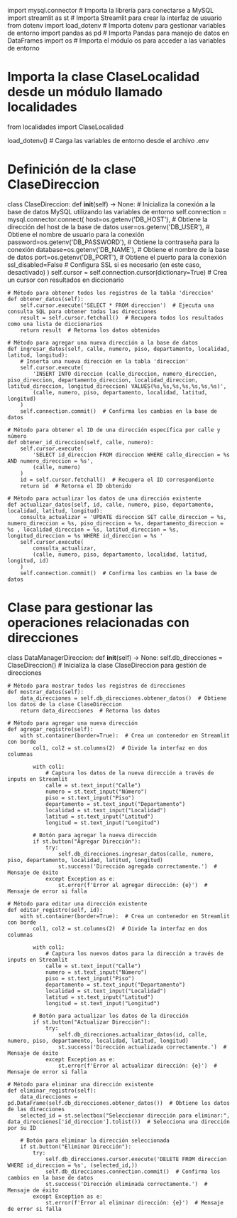 import mysql.connector  # Importa la librería para conectarse a MySQL
import streamlit as st  # Importa Streamlit para crear la interfaz de usuario
from dotenv import load_dotenv  # Importa dotenv para gestionar variables de entorno
import pandas as pd  # Importa Pandas para manejo de datos en DataFrames
import os  # Importa el módulo os para acceder a las variables de entorno

# Importa la clase ClaseLocalidad desde un módulo llamado localidades
from localidades import ClaseLocalidad

load_dotenv()  # Carga las variables de entorno desde el archivo .env

# Definición de la clase ClaseDireccion
class ClaseDireccion:
    def __init__(self) -> None:
        # Inicializa la conexión a la base de datos MySQL utilizando las variables de entorno
        self.connection = mysql.connector.connect(
            host=os.getenv('DB_HOST'),  # Obtiene la dirección del host de la base de datos
            user=os.getenv('DB_USER'),  # Obtiene el nombre de usuario para la conexión
            password=os.getenv('DB_PASSWORD'),  # Obtiene la contraseña para la conexión
            database=os.getenv('DB_NAME'),  # Obtiene el nombre de la base de datos
            port=os.getenv('DB_PORT'),  # Obtiene el puerto para la conexión
            ssl_disabled=False  # Configura SSL si es necesario (en este caso, desactivado)
        )
        self.cursor = self.connection.cursor(dictionary=True)  # Crea un cursor con resultados en diccionario

    # Método para obtener todos los registros de la tabla 'direccion'
    def obtener_datos(self):
        self.cursor.execute('SELECT * FROM direccion')  # Ejecuta una consulta SQL para obtener todas las direcciones
        result = self.cursor.fetchall()  # Recupera todos los resultados como una lista de diccionarios
        return result  # Retorna los datos obtenidos

    # Método para agregar una nueva dirección a la base de datos
    def ingresar_datos(self, calle, numero, piso, departamento, localidad, latitud, longitud):
        # Inserta una nueva dirección en la tabla 'direccion'
        self.cursor.execute(
            'INSERT INTO direccion (calle_direccion, numero_direccion, piso_direccion, departamento_direccion, localidad_direccion, latitud_direccion, longitud_direccion) VALUES(%s,%s,%s,%s,%s,%s,%s)',
            (calle, numero, piso, departamento, localidad, latitud, longitud)
        )
        self.connection.commit()  # Confirma los cambios en la base de datos

    # Método para obtener el ID de una dirección específica por calle y número
    def obtener_id_direccion(self, calle, numero):
        self.cursor.execute(
            'SELECT id_direccion FROM direccion WHERE calle_direccion = %s AND numero_direccion = %s',
            (calle, numero)
        )
        id = self.cursor.fetchall()  # Recupera el ID correspondiente
        return id  # Retorna el ID obtenido

    # Método para actualizar los datos de una dirección existente
    def actualizar_datos(self, id, calle, numero, piso, departamento, localidad, latitud, longitud):
        consulta_actualizar = 'UPDATE direccion SET calle_direccion = %s, numero_direccion = %s, piso_direccion = %s, departamento_direccion = %s , localidad_direccion = %s, latitud_direccion = %s, longitud_direccion = %s WHERE id_direccion = %s '
        self.cursor.execute(
            consulta_actualizar,
            (calle, numero, piso, departamento, localidad, latitud, longitud, id)
        )
        self.connection.commit()  # Confirma los cambios en la base de datos

# Clase para gestionar las operaciones relacionadas con direcciones
class DataManagerDireccion:
    def __init__(self) -> None:
        self.db_direcciones = ClaseDireccion()  # Inicializa la clase ClaseDireccion para gestión de direcciones

    # Método para mostrar todos los registros de direcciones
    def mostrar_datos(self):
        data_direcciones = self.db_direcciones.obtener_datos()  # Obtiene los datos de la clase ClaseDireccion
        return data_direcciones  # Retorna los datos

    # Método para agregar una nueva dirección
    def agregar_registro(self):
        with st.container(border=True):  # Crea un contenedor en Streamlit con borde
            col1, col2 = st.columns(2)  # Divide la interfaz en dos columnas

            with col1:
                # Captura los datos de la nueva dirección a través de inputs en Streamlit
                calle = st.text_input("Calle")  
                numero = st.text_input("Número")
                piso = st.text_input("Piso")
                departamento = st.text_input("Departamento")
                localidad = st.text_input("Localidad")
                latitud = st.text_input("Latitud")
                longitud = st.text_input("Longitud")

            # Botón para agregar la nueva dirección
            if st.button("Agregar Dirección"):
                try:
                    self.db_direcciones.ingresar_datos(calle, numero, piso, departamento, localidad, latitud, longitud)
                    st.success('Dirección agregada correctamente.')  # Mensaje de éxito
                except Exception as e:
                    st.error(f'Error al agregar dirección: {e}')  # Mensaje de error si falla

    # Método para editar una dirección existente
    def editar_registro(self, id):
        with st.container(border=True):  # Crea un contenedor en Streamlit con borde
            col1, col2 = st.columns(2)  # Divide la interfaz en dos columnas

            with col1:
                # Captura los nuevos datos para la dirección a través de inputs en Streamlit
                calle = st.text_input("Calle")  
                numero = st.text_input("Número")
                piso = st.text_input("Piso")
                departamento = st.text_input("Departamento")
                localidad = st.text_input("Localidad")
                latitud = st.text_input("Latitud")
                longitud = st.text_input("Longitud")

            # Botón para actualizar los datos de la dirección
            if st.button("Actualizar Dirección"):
                try:
                    self.db_direcciones.actualizar_datos(id, calle, numero, piso, departamento, localidad, latitud, longitud)
                    st.success('Dirección actualizada correctamente.')  # Mensaje de éxito
                except Exception as e:
                    st.error(f'Error al actualizar dirección: {e}')  # Mensaje de error si falla

    # Método para eliminar una dirección existente
    def eliminar_registro(self):
        data_direcciones = pd.DataFrame(self.db_direcciones.obtener_datos())  # Obtiene los datos de las direcciones
        selected_id = st.selectbox("Seleccionar dirección para eliminar:", data_direcciones['id_direccion'].tolist())  # Selecciona una dirección por su ID

        # Botón para eliminar la dirección seleccionada
        if st.button("Eliminar Dirección"):
            try:
                self.db_direcciones.cursor.execute('DELETE FROM direccion WHERE id_direccion = %s', (selected_id,))
                self.db_direcciones.connection.commit()  # Confirma los cambios en la base de datos
                st.success('Dirección eliminada correctamente.')  # Mensaje de éxito
            except Exception as e:
                st.error(f'Error al eliminar dirección: {e}')  # Mensaje de error si falla

                
